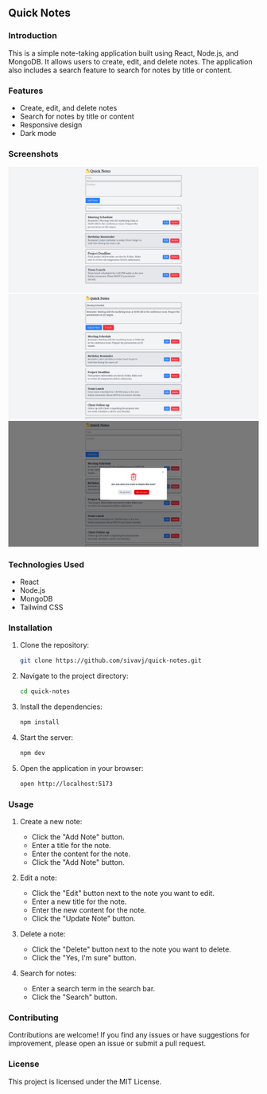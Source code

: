 ## Quick Notes

### Introduction

This is a simple note-taking application built using React, Node.js, and MongoDB. It allows users to create, edit, and delete notes. The application also includes a search feature to search for notes by title or content.

### Features

- Create, edit, and delete notes
- Search for notes by title or content
- Responsive design
- Dark mode

### Screenshots

![Screenshot 1](https://github.com/sivavj/quick-notes/blob/main/demo/demo4.png)
![Screenshot 2](https://github.com/sivavj/quick-notes/blob/main/demo/demo2.png)
![Screenshot 3](https://github.com/sivavj/quick-notes/blob/main/demo/demo3.png)

### Technologies Used

- React
- Node.js
- MongoDB
- Tailwind CSS

### Installation

1.  Clone the repository:

    ```bash
    git clone https://github.com/sivavj/quick-notes.git
    ```

2.  Navigate to the project directory:

    ```bash
    cd quick-notes
    ```

3.  Install the dependencies:

    ```bash
    npm install
    ```

4.  Start the server:

    ```bash
    npm dev
    ```

5.  Open the application in your browser:

    ```bash
    open http://localhost:5173
    ```

### Usage

1.  Create a new note:

    -   Click the "Add Note" button.
    -   Enter a title for the note.
    -   Enter the content for the note.
    -   Click the "Add Note" button.

2.  Edit a note:

    -   Click the "Edit" button next to the note you want to edit.
    -   Enter a new title for the note.
    -   Enter the new content for the note.
    -   Click the "Update Note" button.

3.  Delete a note:

    -   Click the "Delete" button next to the note you want to delete.
    -   Click the "Yes, I'm sure" button.

4.  Search for notes:

    -   Enter a search term in the search bar.
    -   Click the "Search" button.

### Contributing

Contributions are welcome! If you find any issues or have suggestions for improvement, please open an issue or submit a pull request.

### License

This project is licensed under the MIT License. 
